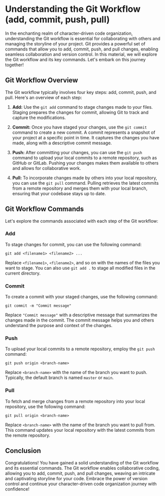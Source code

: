 # Understanding the Git Workflow (add, commit, push, pull)

In the enchanting realm of character-driven code organization, understanding the Git workflow is essential for collaborating with others and managing the storyline of your project. Git provides a powerful set of commands that allow you to add, commit, push, and pull changes, enabling seamless collaboration and version control. In this material, we will explore the Git workflow and its key commands. Let's embark on this journey together!

## Git Workflow Overview

The Git workflow typically involves four key steps: add, commit, push, and pull. Here's an overview of each step:

1. **Add:** Use the `git add` command to stage changes made to your files. Staging prepares the changes for commit, allowing Git to track and capture the modifications.

2. **Commit:** Once you have staged your changes, use the `git commit` command to create a new commit. A commit represents a snapshot of your project at a specific point in time. It captures the changes you have made, along with a descriptive commit message.

3. **Push:** After committing your changes, you can use the `git push` command to upload your local commits to a remote repository, such as GitHub or GitLab. Pushing your changes makes them available to others and allows for collaborative work.

4. **Pull:** To incorporate changes made by others into your local repository, you can use the `git pull` command. Pulling retrieves the latest commits from a remote repository and merges them with your local branch, ensuring that your codebase stays up to date.

## Git Workflow Commands

Let's explore the commands associated with each step of the Git workflow:

### Add

To stage changes for commit, you can use the following command:

```
git add <filename1> <filename2> ...
```

Replace `<filename1>`, `<filename2>`, and so on with the names of the files you want to stage. You can also use `git add .` to stage all modified files in the current directory.

### Commit

To create a commit with your staged changes, use the following command:

```
git commit -m "Commit message"
```

Replace `"Commit message"` with a descriptive message that summarizes the changes made in the commit. The commit message helps you and others understand the purpose and context of the changes.

### Push

To upload your local commits to a remote repository, employ the `git push` command:

```
git push origin <branch-name>
```

Replace `<branch-name>` with the name of the branch you want to push. Typically, the default branch is named `master` or `main`.

### Pull

To fetch and merge changes from a remote repository into your local repository, use the following command:

```
git pull origin <branch-name>
```

Replace `<branch-name>` with the name of the branch you want to pull from. This command updates your local repository with the latest commits from the remote repository.

## Conclusion

Congratulations! You have gained a solid understanding of the Git workflow and its essential commands. The Git workflow enables collaborative coding, allowing you to add, commit, push, and pull changes, weaving an intricate and captivating storyline for your code. Embrace the power of version control and continue your character-driven code organization journey with confidence!
